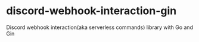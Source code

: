 # discord-webhook-interaction-gin
Discord webhook interaction(aka serverless commands) library with Go and Gin
